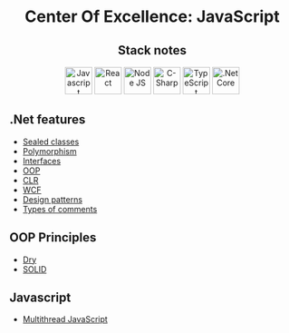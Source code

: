 <h1 align="center">Center Of Excellence: JavaScript</h1>
<h2 align="center">Stack notes</h2>

<!-- Logos -->
<div align="center">
   <img title="Javascript" height="48" src="https://cdn4.iconfinder.com/data/icons/logos-and-brands/512/187_Js_logo_logos-48.png" />
   <img title="React" height="48" src="https://cdn4.iconfinder.com/data/icons/logos-3/600/React.js_logo-48.png" />
   <img title="Node JS" height="48" src="https://cdn.freelogovectors.net/wp-content/uploads/2019/02/sass-logo.png" />
   <img title="C-Sharp" height="48" src="https://seeklogo.com/images/C/c-sharp-c-logo-02F17714BA-seeklogo.com.png" />
   <img title="TypeScript" height="48" src="https://www.typescriptlang.org/icons/icon-48x48.png?v=8944a05a8b601855de116c8a56d3b3ae" />
   <img title=".Net Core" height="48" src="https://neosmart.net/blog/wp-content/uploads/2019/06/dot-NET-Core.png" />
</div>

## .Net features
<!-- .Net features -->
- [Sealed classes](./Sealed-classes.md)
- [Polymorphism](./Polymorphism.md)
- [Interfaces](./Interfaces.md)
- [OOP](./OOP.md)
- [CLR](./CLR.md)
- [WCF](./WCF.md)
- [Design patterns](./Design-patterns.md)
- [Types of comments](./Type-of-comments.md)

## OOP Principles
<!-- OOP Principles -->
- [Dry](./oop-principles/DRY.md)
- [SOLID](./oop-principles/SOLID.md)

## Javascript
- [Multithread JavaScript](./Multithread-JavaScript.md)